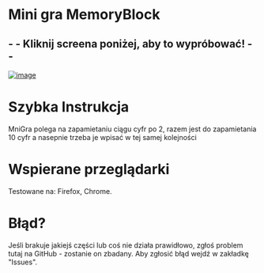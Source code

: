 # Mini gra MemoryBlock

## - - Kliknij screena poniżej, aby to wypróbować! - - 
[![image](https://user-images.githubusercontent.com/62749434/144340162-09e15b2b-4c4b-4e23-a950-d30856c09480.png)](https://mrwoodsman.github.io/MemoryBlock/)

# Szybka Instrukcja
MniGra polega na zapamietaniu ciągu cyfr po 2, razem jest do zapamietania 10 cyfr a nasepnie trzeba je wpisać w tej samej kolejności
# Wspierane przeglądarki
Testowane na: Firefox, Chrome.
# Błąd?
Jeśli brakuje jakiejś części lub coś nie działa prawidłowo, zgłoś problem tutaj na GitHub - zostanie on zbadany.
Aby zgłosić błąd wejdź w zakładkę "Issues".
